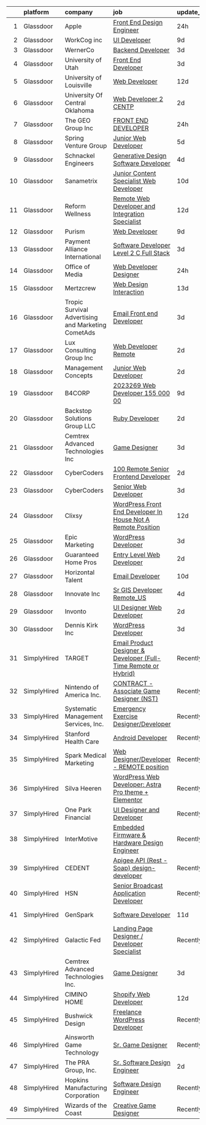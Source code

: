 

|    | platform    | company                                              | job                                                                                                                                                                                                                                                                                                                                                                                                                                                                                                                                                                                                                                                                                                                                                                                                                                                                                                                                                                                                                                                                                                                                                                                                                                                                                                                                                                            | update_time   | location             |
|---:|:------------|:-----------------------------------------------------|:-------------------------------------------------------------------------------------------------------------------------------------------------------------------------------------------------------------------------------------------------------------------------------------------------------------------------------------------------------------------------------------------------------------------------------------------------------------------------------------------------------------------------------------------------------------------------------------------------------------------------------------------------------------------------------------------------------------------------------------------------------------------------------------------------------------------------------------------------------------------------------------------------------------------------------------------------------------------------------------------------------------------------------------------------------------------------------------------------------------------------------------------------------------------------------------------------------------------------------------------------------------------------------------------------------------------------------------------------------------------------------|:--------------|:---------------------|
|  1 | Glassdoor   | Apple                                                | [Front End Design Engineer](https://www.glassdoor.com/partner/jobListing.htm?pos=112&ao=1110586&s=58&guid=00000181ec0e705d9d35eae2bcd23f62&src=GD_JOB_AD&t=SR&vt=w&cs=1_d33dd409&cb=1657522778556&jobListingId=1007995963023&cpc=9908D8D4413DBB8A&jrtk=3-0-1g7m0ss4b2dur001-1g7m0ss4tk60t800-ba35b1377ca237dd--6NYlbfkN0BvKrLyj5gPmtZO9T8euul8TCxuuKNOtzRJOomxnwSEodTz2Bc-sPZlO_uSwsktAehaSbHapxE4bVtLtJYzJlxxshwmfAhtu16yIwIWCGH-7JEP-F4m-OK1D4GNyO0A9Ns3b0ZRX5YweRgBHf6BFxdWY1VeedipBbD6lUJiV4zhMGCKIjYN3lNV3H5Rjzjd_PurGqqQ4-cTGF7pCq7RLhvC3zTWyQKrLDHbLvDKrsqP_hneFUZvlYHf0fkOqm6fZKM9_VcMTgN4xI63q2SG81YuYU0bHaA9oyiQiFdZjSCcktGVZFb1m3Bh_s28RlSRGKV4LeT4RQNPRew_NQiV6Ox1qt5u4IDMyenQ47zxcAFtF6TcYvYJji1wc-ZUjtbt6yKGzbHwbyCZya61yy5n-JBwpsMZ6ZmFfBBRKV3KejMBjHkMFP27D8Uz_-NGZ3W84UXuAWvpqT7vNcNRFo34o5bN6b8OLstya0XPxyRLXmYk3TC7veqU9-271PVuGnVLPKiesm-HQGHG-Ws3cXgJNozESxHyVc00R2kS1yhhQG-ubB8sG1aWMA0WqMycXm-SLhS4FO7IH9ok9DzNWDIpWL7CFJDE04lmlnA2af5RtL-Kt-WC0HxHJSUd2-n_yxmzUNjqLvG5AHI80ifoKlVfzfwEHb6yP_9DtJ79ypIh5MgRT5U2dLbTZLFxFITJ6iVAQsetlA0olzXlzPG2-D5wkYiqixGQFvvMIJLR5Bw1u5mo8WRBX3NtnD9SnuLBIPb1Y5e4YE8KyEU5AZSJReSbd9bjKgk_GQoCPIEr8VydTuKCA0yZH5rJotvLjvOMmGes5szX84fwmAj00wpn1lLOfCLfNf4H2kgH9GldZHhtOj5WIRMNDIy7k0SsO8Jd-tdxWA_zic3zcTFewAO5jHOSo2DrV22H578LYAblkp2JL1q1v5Ch7txCctF0avaT7ZMHYvdD1n37RiR9jQ%3D%3D)                                    | 24h           | Cupertino, CA        |
|  2 | Glassdoor   | WorkCog inc                                          | [UI Developer](https://www.glassdoor.com/partner/jobListing.htm?pos=127&ao=1136043&s=58&guid=00000181ec0e705d9d35eae2bcd23f62&src=GD_JOB_AD&t=SR&vt=w&ea=1&cs=1_352d966f&cb=1657522778558&jobListingId=1007977692091&jrtk=3-0-1g7m0ss4b2dur001-1g7m0ss4tk60t800-0ccd85bf96070faf-)                                                                                                                                                                                                                                                                                                                                                                                                                                                                                                                                                                                                                                                                                                                                                                                                                                                                                                                                                                                                                                                                                             | 9d            | Remote               |
|  3 | Glassdoor   | WernerCo                                             | [Backend Developer](https://www.glassdoor.com/partner/jobListing.htm?pos=109&ao=1110586&s=58&guid=00000181ec0e705d9d35eae2bcd23f62&src=GD_JOB_AD&t=SR&vt=w&ea=1&cs=1_93e7fb1d&cb=1657522778556&jobListingId=1007991137538&cpc=84DBBAA61F05C438&jrtk=3-0-1g7m0ss4b2dur001-1g7m0ss4tk60t800-85d3bfa85e1496e2--6NYlbfkN0DjHy-s7MFDnbEV72cEPIWk-5p4TjdJafy11BZDNE5zEjoiVxUUu58fyl_flTy1pjrH4BettkadNvNmcm5omA9y2bcLEVecZtkJM-JH_rhmgmNCfjijPNxOkdIQzdw8EACxelTHwtgsd4U5qA49L5s85qD2Rj1BtdPiYebDnEYYHMWAFgo9NshnK4jHl6TiOrzOT7xyctCdkQHb2mPrhG8j1g2Eaeymks_yWMojzZEyLRZNP48NyyhyR2uXUZJE3pBY0umVeYg0L8B1UbvCESY6O_yS7I5aVo0gQzZTw8kG_xytblCansHfBam_3Nu9GVXrTZBXCgeVnEbCYmsm7s_nxYV_heg5CCuvTrJ6ngHQCJJ2Ge7DrQd2SDfCxCA4T_q2dZbDT2EpF3olAZTFzcDp60TSZwotofNG5RrPjmd12pu3P95X9pFoCvM2anwKb0kcA4TH5ksa5FMaGmpKyaNFeby1GwzDK1r5B_ZOzEjj-m5fgN03I_Rwd_ty4RXoino%3D)                                                                                                                                                                                                                                                                                                                                                                                                                                                                                                                     | 3d            | Remote               |
|  4 | Glassdoor   | University of Utah                                   | [Front End Developer](https://www.glassdoor.com/partner/jobListing.htm?pos=118&ao=1136043&s=58&guid=00000181ec0e705d9d35eae2bcd23f62&src=GD_JOB_AD&t=SR&vt=w&cs=1_9744c634&cb=1657522778557&jobListingId=1007990826828&jrtk=3-0-1g7m0ss4b2dur001-1g7m0ss4tk60t800-cc1029a95bce58b3-)                                                                                                                                                                                                                                                                                                                                                                                                                                                                                                                                                                                                                                                                                                                                                                                                                                                                                                                                                                                                                                                                                           | 3d            | Salt Lake City, UT   |
|  5 | Glassdoor   | University of Louisville                             | [Web Developer](https://www.glassdoor.com/partner/jobListing.htm?pos=126&ao=1136043&s=58&guid=00000181ec0e705d9d35eae2bcd23f62&src=GD_JOB_AD&t=SR&vt=w&cs=1_fd95b767&cb=1657522778558&jobListingId=1007969989957&jrtk=3-0-1g7m0ss4b2dur001-1g7m0ss4tk60t800-13238ec90497274b-)                                                                                                                                                                                                                                                                                                                                                                                                                                                                                                                                                                                                                                                                                                                                                                                                                                                                                                                                                                                                                                                                                                 | 12d           | Louisville, KY       |
|  6 | Glassdoor   | University Of Central Oklahoma                       | [Web Developer 2 CENTP](https://www.glassdoor.com/partner/jobListing.htm?pos=116&ao=1136043&s=58&guid=00000181ec0e705d9d35eae2bcd23f62&src=GD_JOB_AD&t=SR&vt=w&cs=1_49a46f5a&cb=1657522778557&jobListingId=1007993500572&jrtk=3-0-1g7m0ss4b2dur001-1g7m0ss4tk60t800-a576b2ea2bffb62c-)                                                                                                                                                                                                                                                                                                                                                                                                                                                                                                                                                                                                                                                                                                                                                                                                                                                                                                                                                                                                                                                                                         | 2d            | Edmond, OK           |
|  7 | Glassdoor   | The GEO Group  Inc                                   | [FRONT END DEVELOPER](https://www.glassdoor.com/partner/jobListing.htm?pos=129&ao=1136043&s=58&guid=00000181ec0e705d9d35eae2bcd23f62&src=GD_JOB_AD&t=SR&vt=w&cs=1_18d56bf1&cb=1657522778558&jobListingId=1007995310948&jrtk=3-0-1g7m0ss4b2dur001-1g7m0ss4tk60t800-3f21c51e493c0aac-)                                                                                                                                                                                                                                                                                                                                                                                                                                                                                                                                                                                                                                                                                                                                                                                                                                                                                                                                                                                                                                                                                           | 24h           | Boca Raton, FL       |
|  8 | Glassdoor   | Spring Venture Group                                 | [Junior Web Developer](https://www.glassdoor.com/partner/jobListing.htm?pos=110&ao=1110586&s=58&guid=00000181ec0e705d9d35eae2bcd23f62&src=GD_JOB_AD&t=SR&vt=w&ea=1&cs=1_efd78fc1&cb=1657522778556&jobListingId=1007985268690&cpc=8795CF9063CD573D&jrtk=3-0-1g7m0ss4b2dur001-1g7m0ss4tk60t800-9a4c40f2bd76b41d--6NYlbfkN0AUV8ckJCZpihDIp9yWL2Ht6_QwQ25bEr4ZP34XnC9KfX8kSgy31A9Cp8T8gUsBqtPVM1xvkDojzQjfd9UW1i8ppIw6oH2EePhe9t9C72VZZla92QAENyMRH4oHcSBRbDhc-0Ak4P0IbUpWRgyFRqDw7w_3AoDdXgZaNPG1GkN09NHmrt7Br0izzhIfTFdrrHIJOVq0mGZufCYpTcLAJdU4s5J6AsVv_mh9DIj8O9MtIl_uyzc_VbTjxLwDVnupXtFjS8QThaHz7t84f0P_bvxwf-003EugBPiPZEmyx_AtTONr8fYh0vGnuG0lJoSHl0KsM55sYuMe71IgsC9QK620ordBXS6vcemr-bJqXCOFThrUhpHE6qfFuSAIXh1AWQlNzTXzFu5qvdK3snxQjfx6AIqNlKQabn_eZer57eykdt2jlpUsyUNWoy7Zib1GYuHkUhrCk_0asTCHvT0gMlhS3mXSIKCKtMXsGjhvHGNUEKnLIJMJW7jW)                                                                                                                                                                                                                                                                                                                                                                                                                                                                                                                                | 5d            | Remote               |
|  9 | Glassdoor   | Schnackel Engineers                                  | [Generative Design Software Developer](https://www.glassdoor.com/partner/jobListing.htm?pos=102&ao=1110586&s=58&guid=00000181ec0e705d9d35eae2bcd23f62&src=GD_JOB_AD&t=SR&vt=w&ea=1&cs=1_e282ad5f&cb=1657522778555&jobListingId=1007987458836&cpc=F4CC4721A073827F&jrtk=3-0-1g7m0ss4b2dur001-1g7m0ss4tk60t800-7e547bc3bbec425b--6NYlbfkN0BrTPNwjDoELvBVia9gkET74rNEsU_fi4RRK14NiMbuskwBmYiUl43ITcLe-zL9azDC2bpr2SCa5atbsWtVarJGFgRc_UdXsaXv9eSq5MhWIbYHXS2iNjxtl57jP_-YbQkWhoL7t-RZsYxZUoCrAWVDMEXxgRFdx9CQTy9-cnfIsIM4DpLEIpgy2J1BXSAbDoa7He2Jcd0x_3i5iOCORFfoMIH1IUCMtg3CR4O2FvYJ7b6HBqAAbpHFPG3vzY_FMShh7FYxLRnu87J5FtUxfKlNVyPgBxfXoJPCwd2yuixpnpaHORZ08oe0kd39Oi1ruq2RAzo-TNVlQ3nhXLRTqtp2PSh9wbS-qL4jMKOLfN7zbdVxq_uAtluUNl483rSGwok518yJS32HGrjlABYtmtnjfyBfLgs2KKtO0pEU7fLMDmeGt94WF9D2eKN_mzOSe60FzXXli0hwrwblOqBrJJ2Jzr1JZm6tBFPTejMP0Lwqb-GW2Jnp1-zdgJ47hy6b6Q2ibnA-N76fqIiPp2Jn1vePtnQ3d_Phl5k%3D)                                                                                                                                                                                                                                                                                                                                                                                                                                                                  | 4d            | Omaha, NE            |
| 10 | Glassdoor   | Sanametrix                                           | [Junior Content Specialist Web Developer](https://www.glassdoor.com/partner/jobListing.htm?pos=111&ao=1110586&s=58&guid=00000181ec0e705d9d35eae2bcd23f62&src=GD_JOB_AD&t=SR&vt=w&ea=1&cs=1_34747132&cb=1657522778556&jobListingId=1007973297537&cpc=AC285F3A3ECA6BB0&jrtk=3-0-1g7m0ss4b2dur001-1g7m0ss4tk60t800-feec02afaefe8624--6NYlbfkN0CyQKdz8_lqdlgY-c-amsQST66Z8QjChsyYA8vzcGklWI54h1yaGRml5nZ8zCgFfjIOgXqhSjZJh-skiC2lxW7_58zFCYC9iOM41XfcBEeYvAm8MLwOfNCGc_AfJgoz_-CfSctcH7JyVepqvnLvBLKN7lNiOXCdOssTUdVoJKo22ca9fUqE-emWbrCvLmsIfImIaa_xTLdFtVjMB_OQEwVKgKO7Y6fLBPR_PQZCoG6qRzvE5a_Ml5RReMHqjwQIzfo2i9NJrfYMs9IKrrQD6yMOGo3sE4BTlD-C4P7Ic8cnqXqbFOi015BOKzR7LMvdTtpVWgjviVqggzgFcAD5Fi8uCP-Ey8jfvudZDmt2uAkDIti8PCVjWwThOLDPyojqMfb9QMDY-xt00vsA-DYHchi68UP0-Ew3l0p6-Sjk4o_fQFsD_iNWioOPFTC1sElqcbo_PEqQkbO46Dkak5S0ut8P25B9K2h_WippmfqN4GMCtX3kCbAh99xxO2WyVWP4YatQaVJqIUdzDylIoeSM73FS)                                                                                                                                                                                                                                                                                                                                                                                                                                                                             | 10d           | Remote               |
| 11 | Glassdoor   | Reform Wellness                                      | [Remote Web Developer and Integration Specialist](https://www.glassdoor.com/partner/jobListing.htm?pos=115&ao=1110586&s=58&guid=00000181ec0e705d9d35eae2bcd23f62&src=GD_JOB_AD&t=SR&vt=w&cs=1_ab5f5bcc&cb=1657522778557&jobListingId=1007969453919&cpc=3BA4CE39D5B5DEF5&jrtk=3-0-1g7m0ss4b2dur001-1g7m0ss4tk60t800-c9df9ee7ddf8ea10--6NYlbfkN0BuYXWTyj0UvAFWRkGtF042--MubnrqV_yUmgyDYdPZheyxK_Q3QdxVF3BfYdYNDq4xeZ8X71UOgnbmF5oq3LIwSdC7bpdHzjNdV3T3jckvbgShzOKlTYBqIST1mba-wtjZKQtVS123-3EEOg0mRanEBGCGaiKIPUcSUjQVM41KjlDYr_SgAUm6mRpk7HJNVvngl-KIJAYvv1IbeEcNIIZw2iX_rgm1py2S46fqi_PMgAusO1v7pTxZV16pjqu7pA911dV-jZjI10gblI0JjlUVeK9EE7jO0dV5KZOksYyiw__cIDo6yzUD1T7pCrx9ZPVWQHfjtvpQaIgOmI2RaVk4hblFqOEEh-5VnWRjY-J0nsFuKOdZ_rqZ_VUDpcplhiZY9YADY9BBsYXjkeOJNgNXbkd9qDbH5ckooS87ptnSe6Xg208VBjWoAJp0DS9r4uxdVvLNuRKFZPONRtuBZqWnB1MEWug0Il3yEbI5aazcjw%3D%3D)                                                                                                                                                                                                                                                                                                                                                                                                                                                                                                              | 12d           | Islip, NY            |
| 12 | Glassdoor   | Purism                                               | [Web Developer](https://www.glassdoor.com/partner/jobListing.htm?pos=117&ao=1136043&s=58&guid=00000181ec0e705d9d35eae2bcd23f62&src=GD_JOB_AD&t=SR&vt=w&cs=1_e2e215dc&cb=1657522778557&jobListingId=1007976678459&jrtk=3-0-1g7m0ss4b2dur001-1g7m0ss4tk60t800-daa9d85883253a33-)                                                                                                                                                                                                                                                                                                                                                                                                                                                                                                                                                                                                                                                                                                                                                                                                                                                                                                                                                                                                                                                                                                 | 9d            | Remote               |
| 13 | Glassdoor   | Payment Alliance International                       | [Software Developer Level 2  C  Full Stack ](https://www.glassdoor.com/partner/jobListing.htm?pos=122&ao=1136043&s=58&guid=00000181ec0e705d9d35eae2bcd23f62&src=GD_JOB_AD&t=SR&vt=w&cs=1_ef93353c&cb=1657522778558&jobListingId=1007989235395&jrtk=3-0-1g7m0ss4b2dur001-1g7m0ss4tk60t800-95de754e474b0275-)                                                                                                                                                                                                                                                                                                                                                                                                                                                                                                                                                                                                                                                                                                                                                                                                                                                                                                                                                                                                                                                                    | 3d            | Remote               |
| 14 | Glassdoor   | Office of Media                                      | [Web Developer Designer](https://www.glassdoor.com/partner/jobListing.htm?pos=125&ao=1136043&s=58&guid=00000181ec0e705d9d35eae2bcd23f62&src=GD_JOB_AD&t=SR&vt=w&cs=1_69490b71&cb=1657522778558&jobListingId=1007995845437&jrtk=3-0-1g7m0ss4b2dur001-1g7m0ss4tk60t800-e7d49a121b4dae41-)                                                                                                                                                                                                                                                                                                                                                                                                                                                                                                                                                                                                                                                                                                                                                                                                                                                                                                                                                                                                                                                                                        | 24h           | San Diego, CA        |
| 15 | Glassdoor   | Mertzcrew                                            | [Web Design   Interaction](https://www.glassdoor.com/partner/jobListing.htm?pos=103&ao=1110586&s=58&guid=00000181ec0e705d9d35eae2bcd23f62&src=GD_JOB_AD&t=SR&vt=w&ea=1&cs=1_e37ff468&cb=1657522778555&jobListingId=1007966236424&cpc=B05B6D422C45E27E&jrtk=3-0-1g7m0ss4b2dur001-1g7m0ss4tk60t800-d7b203b7847f2977--6NYlbfkN0DE-WsZ-E3KFWF3Vy9cHNPRyT9oUaNiOs8Aj2pBswgg_UihWvJc2IKLsmDR5GY5w7YP7oCUHMvOM01OcB-YNU1bs6twprF5ntZxLVCRH2oMJUu34ecslfq5H5bp8dBx3WcmM81OYSb9qzXI2VSdSvdiajaXK6Q405UmUx9sHJAuFPPOcRL2l3G2rA0xFX5jC3fCJ6oDPZuLQZozT0lca08kkUiuvXS50pfehax3s7tdFBKY8-6raFAHkh31i_AFSGfZbfcmZOtWSQy-LNOcPYNgA5CkH53p5HU_AiIDOVe2lEKCiGuNm1FjYeW3ziPIVg3-xoYkEVRX9kJrLuj_pbN_aui5dfKqmTHXFhQiwDSDy2q9wRtn196wib-Wx7K0bsnsAC1BvGr5pML3MVvX77HNwVV-uikO4K38WWLui0H_Q2sLpxKKITFpS1WiWSLIUxFxpxxEQVqwx_IPOImgTDOf9SZH--Q-WT6cKUskTvmOog4kP_8WJQUtN5wrdH6NDJ4%3D)                                                                                                                                                                                                                                                                                                                                                                                                                                                                                                              | 13d           | Orlando, FL          |
| 16 | Glassdoor   | Tropic Survival Advertising and Marketing   CometAds | [Email   Front end Developer](https://www.glassdoor.com/partner/jobListing.htm?pos=104&ao=1110586&s=58&guid=00000181ec0e705d9d35eae2bcd23f62&src=GD_JOB_AD&t=SR&vt=w&ea=1&cs=1_7c326eaa&cb=1657522778555&jobListingId=1007990198755&cpc=009A9C8147DF705D&jrtk=3-0-1g7m0ss4b2dur001-1g7m0ss4tk60t800-965413a30a203427--6NYlbfkN0CtfjL2VOlLw1E4uIVSucZUdrdvt2SWFEjzpOqVm-g6VxWRbrgW_o8o0IqqU49brhOYyUqgizXs7WNbPiBNYNv9mOL4p_LWG-Cky2gqiT1-d9Qaf33nubacoGxyo9zfuNj7o9cWBC_W4uGvYxcDih18nZxv_EHlhmgz73C2PXMym_q4hnLYbi8YEnWJDJbW6ORKmN50JbawCy8E9TM8p-rYK824xqwxcpq2CfmI3_JdZnssjmJ0V4yAKwWPs-q-oSPXXXDD4VQE21Y6pceW60x_tWM03nYlR67-nisYt6E7aRVUrv6BAw0omUrEzbUgqjgm0Pf4n-mB0zycovnPCYVEk9WL8RS3C44ERWQ6Z2SGBKqQW5hFJL8VCPoe94c8H8DgBqyuC6hvpG_6rPMHbP6NdsDB8561beK1-ixtCEfA9C7wARFS63n4r667f8fzLfsxell1NeIyTEVcdAQPZqFy0Q74CwzDHWwpyp-E87twqoNq4LGX0d6uOMknTd0TCXs%3D)                                                                                                                                                                                                                                                                                                                                                                                                                                                                                                           | 3d            | Miami, FL            |
| 17 | Glassdoor   | Lux Consulting Group Inc                             | [Web Developer   Remote](https://www.glassdoor.com/partner/jobListing.htm?pos=130&ao=1136043&s=58&guid=00000181ec0e705d9d35eae2bcd23f62&src=GD_JOB_AD&t=SR&vt=w&cs=1_fe875a81&cb=1657522778559&jobListingId=1007993507935&jrtk=3-0-1g7m0ss4b2dur001-1g7m0ss4tk60t800-0c8412ed7ca899bf-)                                                                                                                                                                                                                                                                                                                                                                                                                                                                                                                                                                                                                                                                                                                                                                                                                                                                                                                                                                                                                                                                                        | 2d            | Silver Spring, MD    |
| 18 | Glassdoor   | Management Concepts                                  | [Junior Web Developer](https://www.glassdoor.com/partner/jobListing.htm?pos=124&ao=1136043&s=58&guid=00000181ec0e705d9d35eae2bcd23f62&src=GD_JOB_AD&t=SR&vt=w&cs=1_d25ae4f0&cb=1657522778558&jobListingId=1007993512737&jrtk=3-0-1g7m0ss4b2dur001-1g7m0ss4tk60t800-c0bc037b60956921-)                                                                                                                                                                                                                                                                                                                                                                                                                                                                                                                                                                                                                                                                                                                                                                                                                                                                                                                                                                                                                                                                                          | 2d            | Tysons Corner, VA    |
| 19 | Glassdoor   | B4CORP                                               | [2023269 Web Developer  155 000 00](https://www.glassdoor.com/partner/jobListing.htm?pos=108&ao=1110586&s=58&guid=00000181ec0e705d9d35eae2bcd23f62&src=GD_JOB_AD&t=SR&vt=w&cs=1_329740f8&cb=1657522778555&jobListingId=1007977975407&cpc=451933188B21919D&jrtk=3-0-1g7m0ss4b2dur001-1g7m0ss4tk60t800-f51d3a03eb5d5012--6NYlbfkN0BBcNHvdcwdm3ewH9kjvka83ftEJjxlat_DdA1S80VRS6k0mxP7wnwmAsSRP66qfkx5Ty9tdxhPL681ET_DSHrS66bWHFC91qowA5MFn8MKm7_B6izfPlu9lqMJB4ZT_goDuUiwSDKqPlqaogzwOaYnADS6cz4is_T-3coaHvjjH3aYOaXCamPGLnzRN_rtIHjwm5RPV1R4ZIjL321kXeC74EM8MzgGB1st7sdC236BuENzsDmfUUlH5NjyTkPoh6Q2ZDbTCvXkxXpY7swD0eYi-ya0dj6CSZaqRYntZDdwVnngqwjYT3BWlXB-WoywuW22PqW048xP5socOV8po2a7LvZ_0N31_CDkY-HoQYHfjyQqEbWvGvGF8THsBXgF_5js1N6BNqZoyYkoYeUT_yVkere5qql65g7pYcQYUoJPv-C_UfSVrmUGMMl5BfugRZjembm-kb_-SzM9IggNZHni4oDKeRCf0C3tn52hcqw5cLT1psv6qiFk)                                                                                                                                                                                                                                                                                                                                                                                                                                                                                                                        | 9d            | Laurel, MD           |
| 20 | Glassdoor   | Backstop Solutions Group LLC                         | [Ruby Developer](https://www.glassdoor.com/partner/jobListing.htm?pos=119&ao=1136043&s=58&guid=00000181ec0e705d9d35eae2bcd23f62&src=GD_JOB_AD&t=SR&vt=w&cs=1_301188a6&cb=1657522778557&jobListingId=1007993997780&jrtk=3-0-1g7m0ss4b2dur001-1g7m0ss4tk60t800-538cc16a13d46811-)                                                                                                                                                                                                                                                                                                                                                                                                                                                                                                                                                                                                                                                                                                                                                                                                                                                                                                                                                                                                                                                                                                | 2d            | Chicago, IL          |
| 21 | Glassdoor   | Cemtrex Advanced Technologies Inc                    | [Game Designer](https://www.glassdoor.com/partner/jobListing.htm?pos=120&ao=1136043&s=58&guid=00000181ec0e705d9d35eae2bcd23f62&src=GD_JOB_AD&t=SR&vt=w&ea=1&cs=1_1d43d5d8&cb=1657522778557&jobListingId=1007990283756&jrtk=3-0-1g7m0ss4b2dur001-1g7m0ss4tk60t800-4f61ad2ecd3f926b-)                                                                                                                                                                                                                                                                                                                                                                                                                                                                                                                                                                                                                                                                                                                                                                                                                                                                                                                                                                                                                                                                                            | 3d            | Remote               |
| 22 | Glassdoor   | CyberCoders                                          | [100  Remote Senior Frontend Developer](https://www.glassdoor.com/partner/jobListing.htm?pos=114&ao=1110586&s=58&guid=00000181ec0e705d9d35eae2bcd23f62&src=GD_JOB_AD&t=SR&vt=w&ea=1&cs=1_46c3b2fa&cb=1657522778557&jobListingId=1007993311344&cpc=334ABAF5D42DC775&jrtk=3-0-1g7m0ss4b2dur001-1g7m0ss4tk60t800-18aa8f68d4b9d016--6NYlbfkN0CpFJQzrgRR8WqXWK1qKKEqALWJw739KlKqr2H-MSI4eoBlI4EFrmor2FYZMP3muM2s5sO9QUqFNig_AxdbsEHdnXCntNAKJC9vt9WVMuAdLMtCHt1t3PKA3x4zs2D_DciGsr_Ykicvn_qJ5jhDjKb9GnF8gYItJF6mIf213-ioyykJVdjf6HgytaXXMud1N874chtTFpIc5Bj6cWtprSJs1Cbk0Hz5U1OhyppAQGfYJs1SHX709ebb9cf-81FUCPBSYUFdL912HQxReAsW4kddPcnNMhd48SQ7f9pAgj1u7_kxl7bLIJ46yTzl08NVd0j5FXQQ6P-yhBCDm-kelpFu6oaOr1w6K-Cvg6GTqgjsJ2gmOUs5t1tzjXOnFnIQgzYhtwktrs6O7S4csEi_zfzc77DrLLpAEuy9HovHrsEGnqxWn9mk_HKAqQt-ffI-rCeF3djt8gBrLx3K4IXYeab88VJDMdGjYAxj41zAzj64trQcEJnoLMUxrse3CvOHet2VWu6SlnJ1kIo8cELVRKczhiP9c8BFVB59hxDB46UX2s1fPF3nUCBCnxFTfPzcpZgpxMGvgaOt2TQPaDYksCyCP3xuwgO33uQ6VUMUu1taAAr_KR71xsgQUCrnSKQURK-pksmH5dYtIxs9ECA2NjJglcXZt5-w_i_Gz4JuJlTchFpJaOMc5ScC_yxWwMjUtC29dO4_p2plf2vld-X2DKVHSufLaFCPA0enQbrK_Mp3sC1fIDZYJVDrrpy4eZhohogN40D7ayLi8iKvtTpSjIWaNz4GDydw8KGkWwhNh63E5jEy-sAUE2jQE-H2bImANPXdWdPCMNcFefjK0_wJ6-IRN2ythcN3qQfAxDIi7Qiz9DpFMA2FqASq82vxQU4roxEjsRqdaT3qYWcGS6mu5q6HyMiE5FA8UKyeJ1GA7LoaQgwGpyWHWiO1REYYsbh4ilLQ0RJ0I-pRcI87xpApTjLiGsx2J1PQDk8%3D) | 2d            | Los Angeles, CA      |
| 23 | Glassdoor   | CyberCoders                                          | [Senior Web Developer](https://www.glassdoor.com/partner/jobListing.htm?pos=113&ao=1110586&s=58&guid=00000181ec0e705d9d35eae2bcd23f62&src=GD_JOB_AD&t=SR&vt=w&ea=1&cs=1_6c7a06d6&cb=1657522778557&jobListingId=1007990475148&cpc=B076152010A3B66C&jrtk=3-0-1g7m0ss4b2dur001-1g7m0ss4tk60t800-2b3f69c0a6a9b1c1--6NYlbfkN0CpFJQzrgRR8WqXWK1qKKEqALWJw739KlKqr2H-MSI4eoBlI4EFrmor2FYZMP3muM3Zgwfz4V8jBSXfvU-UHA614Oelnwlk4YHEDjn-89iMNimpZColtDynGnZ4egd4NaOS7sX9cwk_JeGdg9gEd-ejZy_2kBaQkQVzAa8_RirWHcF3o8GpmJxwH1tT_MoOVHvs0q3RGiTOBF6qYvwmBqWGNvet8v6j1D2shcUO9RtBqIneZyupija0qTtsEQYehkKV5dfrptqR4BOnu8lRGHb2ceJbAN-XLuXU-7AiY1efRgx8wnKD3nFNn84wK655DNCDY_CJgFNB_ixfJITxCdHBzJNb721BfjkOi-_mEhROBcPKiffmkxA6wDqqpvBd7Zg27tMrptV9dbZb6KnsN-Lk8kdgtiRYAFNlMEe8bXX28Tr2uUJN6nom9wvoHvZdAl-Q0nj-S6mDhlZ_y90DTW8UN9kEgoA4uFpLot-TcrBfHNokOOnYv0xRLOBi7pvtu7BeT1OTXLJaS7yet-FVuJzVW50aWbe-T4L-GlCZyJUUa13YqbDwHUNGuq9fRhEXA60XsF_senEJi2WWEBJIrFsyMXFA_X0qJLpLiGijidHlM3E8ClLCHDyLr6c66wZCf5dU_Ls8D7XXPAqIDPwSJcgucYIs2FO075jcl6z2-ZyMlHRRzKhZ0wG9VCd7mR7Up6QZplGursdKhiFShTrYqX8A2XfNIqHSNS-IppH1rr8T8R-zMPjMa_cHW1-FvkbEYPn63iYtEPy-y-A3nxYPq-D4Azk7zmaUuT_tiIthx4rrDYG2UEhLz6RX4VhRiFmp1YISrKgWmqgRQ256Iitl8B1tjmeL9PR29ApPuqhvThtpnWQ-ELWwRMys2xAJ8hFIPVo6jlGIAN_mx8hOeR0Yj0rXivRvSPMX_1n9AOQ5J8gwOdK8tBn4hD8b41d5h9HS6l3qGshBIeaGrfvVYWKPD_-sDck_k_3SBfvp5QyPGILoOA%3D%3D)    | 3d            | Aurora, IL           |
| 24 | Glassdoor   | Clixsy                                               | [WordPress Front End Developer  In House   Not A Remote Position ](https://www.glassdoor.com/partner/jobListing.htm?pos=101&ao=1110586&s=58&guid=00000181ec0e705d9d35eae2bcd23f62&src=GD_JOB_AD&t=SR&vt=w&ea=1&cs=1_f81dc408&cb=1657522778555&jobListingId=1007969147593&cpc=8BB092BD934645DB&jrtk=3-0-1g7m0ss4b2dur001-1g7m0ss4tk60t800-2f8a33914af648e8--6NYlbfkN0Bo_CM2a8GgFIiw_-9fb5ug3xmG_MFCzpxBl7ntROtVZZwkxXllnYUBvwiTC9N6pQ7R-3N1x4mYZuJLHwc5KGLGCEtfWavSkbwuuZclAYKOd1Jlvune4KwnNd_ZsZHQkjKyWRxP539IQ11Wa0xBxUm3fpoZjhz7Lj9kNRZV8gvcQaeznYQ10dBe1XX5wbTfh1m8MF2xO_UHSoa4k_hfJe2R1TAzPgvg06xoJ5f5SKxVolcO3afVZE9BjJyxGYX_5xKE0lvWplQn3o_rWFNIJltk9wJYrEF5v7I26kkhhQEdkpdH2w8miNw6Gq4XfFtVGI8uw_XNzowksMbI4mBg6xn6yQ2uVYzxtlDMczlY-oJe_vxb58xdTiTi3GorOMEIL6HrtjKjevjJo942drK1MCIw3V9jKvIGsoR5Fc58bi3OyOp5O9XLQJ6EVF9pvg8Ns-kz9tW_hyL_6Iuy1JGz4__YZPPfhndYJHfqiGitLLDcjNjBbSr88HEOK4q2VfCEgiSdAP_5gd02hXC88F-PAAnHCcoNWuP6SMUudVrbCP5TrA%3D%3D)                                                                                                                                                                                                                                                                                                                                                                                                                        | 12d           | Kaysville, UT        |
| 25 | Glassdoor   | Epic Marketing                                       | [WordPress Developer](https://www.glassdoor.com/partner/jobListing.htm?pos=106&ao=1110586&s=58&guid=00000181ec0e705d9d35eae2bcd23f62&src=GD_JOB_AD&t=SR&vt=w&ea=1&cs=1_1233a3ab&cb=1657522778555&jobListingId=1007990384533&cpc=BBD63848FB84346C&jrtk=3-0-1g7m0ss4b2dur001-1g7m0ss4tk60t800-c2165f644a39ef11--6NYlbfkN0DAwgduWqBP7ymGN-lTADpinz2i-23XbRAyg5ywqS-MDSdSZv42EfqflhezEMQuQaXfIzMSsdqmgI8mM9OcZzkBf8IIpjva5MQZI0HWJWUmk_l3TfEv9NiKhmjARBiCxoCrl6v_s7ZMh1XTGBv6eHuniNprkiafJbxpjjzr1VeeC__HHcdK0v9IDvNGQnJR4PRNiVfFBaRzmuJwuDuEqpxQZAYl0DqxGl5wzP5IVO5tkZsYv6m0xHysjtFKJYXgXNVlLG5c7mMwtea29LuJFi0eeaoE8Uvxm2KZgZbUXIkCdYqvfSfjybIbDocwL79ZENveqIyZv8tDzXYVF04yQ8FUeA0hgTNoxeVs2KoI0lvPGfAz6fRWztSxGuUqocNcA2lSLRyWOpwJmn5eMKJCQ4Znz3LhL-obgtZcMSrKLraABhlBqe2VExUhdx5IxQMYY2sbTHqK63Je8MvoQZ2wUVZ0QcKG7RvzkiVeT1JHgj26iXkDdAx34C6nyp5ZkEw6rrQ%3D)                                                                                                                                                                                                                                                                                                                                                                                                                                                                                                                   | 3d            | Draper, UT           |
| 26 | Glassdoor   | Guaranteed Home Pros                                 | [Entry Level Web Developer](https://www.glassdoor.com/partner/jobListing.htm?pos=123&ao=1136043&s=58&guid=00000181ec0e705d9d35eae2bcd23f62&src=GD_JOB_AD&t=SR&vt=w&ea=1&cs=1_327bd131&cb=1657522778558&jobListingId=1007993455281&jrtk=3-0-1g7m0ss4b2dur001-1g7m0ss4tk60t800-b7e3a29c53e69f7f-)                                                                                                                                                                                                                                                                                                                                                                                                                                                                                                                                                                                                                                                                                                                                                                                                                                                                                                                                                                                                                                                                                | 2d            | Los Angeles, CA      |
| 27 | Glassdoor   | Horizontal Talent                                    | [Email Developer](https://www.glassdoor.com/partner/jobListing.htm?pos=107&ao=1110586&s=58&guid=00000181ec0e705d9d35eae2bcd23f62&src=GD_JOB_AD&t=SR&vt=w&cs=1_760ab489&cb=1657522778555&jobListingId=1007972439446&cpc=883DC43018083D9A&jrtk=3-0-1g7m0ss4b2dur001-1g7m0ss4tk60t800-8bcd3a433f5275e3--6NYlbfkN0DVLD0NwOQENOe9ZSCJLsOt28qZmO4545ePKxrhyheH8quYXvZ38a0yFLKpQDQrT0zXuiJzZndoXX2II2_og38Lk_OGggvSO9R5cDa1XuaYS8ly2njUPG9dFgDQJr5HUj8vCQSGUF5a6AaxPQDYwFjR-qZvbW5-LdVq1YJdEij0zFBwtORXmmE7nYYSweKkt2CMGmEhV_0Md_cVp4KUDsYDh0CAtNpkrNK24riLTBJSbFFriF6Kf0lOrF9i7wKyKR8UdXZltsDMnEyZzLmaYx4HPmxpikE_tQRSBQBHezzHQGsFfECidr7yAVOrr-X3AnJj4E46mGcDyckIiU6Ol099aUGIAxEhf46no2BzEB1sDbztMvKKat-AI5OPbfNBqUPfTCBI78305tlMuzWPzAXuKHt1R7T0LhsWK9dkXOHS79XPKWOr2x21tvWN6wspsK5BQ9G-kZF3SnKpjJdWsJbt_3z4-o0orj-NHxf9e0mw9tn0epsT4YyyHqw6QKjW4-PzAVgf2sgff1-OSl1wwFFqMCt0FUqtu2UDPBV6pthx_TnwpV-B0RCLT7cyYHv29saWzJqeXpBZQvBbfXzNyCrvICrtWgVkHPXNQWqU4bbaK1lpwissE3u0XVUxwj3ptsUklLph3M3TeQ-mXVfBg1hM0N60Zog6nyXADb7RPQQ50FbPvnc9_R43FEdFWqYGg19Ulqj3kXpwbMX-X5k_yWOGb59BmoaJ8k_4o4jVPfgc7fUIATGt3TAICZjiS1KPglrzoH2eIDvwAU3RxyxvbKnJkDeZgEuNbRziMQURPO3LqqUNrh9GxjUCWk7xbFbdvbkRpzlxdzSae89j7p7MsND1u1Smvqlws7utzkUoGWfBf68A5rK3SH798T-1Tml5fDjPX--3-VHO9fakNuEOposp8zOXKaOOP7N9-3EL2hIOuwHWKTZSeOUVBYoVXiP8XpjXUOKJAeGPjw%3D%3D)                                              | 10d           | Medina, MN           |
| 28 | Glassdoor   | Innovate  Inc                                        | [Sr  GIS Developer Remote_US](https://www.glassdoor.com/partner/jobListing.htm?pos=105&ao=1110586&s=58&guid=00000181ec0e705d9d35eae2bcd23f62&src=GD_JOB_AD&t=SR&vt=w&cs=1_a552cef2&cb=1657522778555&jobListingId=1007988036249&cpc=1D891ED3EFC3904E&jrtk=3-0-1g7m0ss4b2dur001-1g7m0ss4tk60t800-30a22b573063ba5d--6NYlbfkN0AoVyl0Z5GpsU8Pgj45A4EeIowv7x5WSzAT0pLcY0odFE0teJMDGD44rqTm4NkFZ7JVNuPiORcdeu-VN09aC_1XcCKdwoPYF-eNOTnshXZgnewADpC4oSClfc-lkRIdMZD9nzm5U4y_-Lx8TSidJaD2AzvhoTRb2Qmm-gOTUGyG5m80cPFkvSz2isZMCHjxarVqEK2IzcF_FZvAeTbafhITrdpysi1GgWePaVb6O-V5oXLLWThwio1GlaHELBwWSeq1Y5WRXSEm87rdH2asvMa3cyIosmEgWEqJ7ftinkW3feFd_kk3OZgjS3xA3oqFgPi7NjQJLlewphKd4sKi-puFWhjHIfNP9SSVpWWk-aZfhZvixKJEtdIe1W51-kAmRrFdaHEV8FfXjjEqcyQpYmYiCAvEIIWhlcoo9E4lwhmpVLbjvRiZUlz7WhYyT1dBfHPBWpUpn3AVBNAd-E0qNWSoVRihMpKfikfdgQI_waUXO6YdHAo9ZU9PZ-c96JBJw629SXmU7C5wS9kiaP2QjeqJwD3fknmq3x2P4QV7zUec2xGr2WhPJ-Dl)                                                                                                                                                                                                                                                                                                                                                                                                                                                              | 4d            | Remote               |
| 29 | Glassdoor   | Invonto                                              | [UI Designer   Web Developer](https://www.glassdoor.com/partner/jobListing.htm?pos=121&ao=1136043&s=58&guid=00000181ec0e705d9d35eae2bcd23f62&src=GD_JOB_AD&t=SR&vt=w&cs=1_fd6e4707&cb=1657522778558&jobListingId=1007993949903&jrtk=3-0-1g7m0ss4b2dur001-1g7m0ss4tk60t800-8a37152aaeb92afd-)                                                                                                                                                                                                                                                                                                                                                                                                                                                                                                                                                                                                                                                                                                                                                                                                                                                                                                                                                                                                                                                                                   | 2d            | Bridgewater, NJ      |
| 30 | Glassdoor   | Dennis Kirk Inc                                      | [WordPress Developer](https://www.glassdoor.com/partner/jobListing.htm?pos=128&ao=1136043&s=58&guid=00000181ec0e705d9d35eae2bcd23f62&src=GD_JOB_AD&t=SR&vt=w&ea=1&cs=1_8844afbc&cb=1657522778558&jobListingId=1007990116993&jrtk=3-0-1g7m0ss4b2dur001-1g7m0ss4tk60t800-ab9c6ac381500a37-)                                                                                                                                                                                                                                                                                                                                                                                                                                                                                                                                                                                                                                                                                                                                                                                                                                                                                                                                                                                                                                                                                      | 3d            | Forest Lake, MN      |
| 31 | SimplyHired | TARGET                                               | [Email Product Designer & Developer (Full-Time Remote or Hybrid)](https://www.simplyhired.com/job/ck66o6XmBNf0qi6-sQ2PAFWx8AHpTrpIaRilIQJFRdEMo_NF_6Gw-w?q=design+developer)                                                                                                                                                                                                                                                                                                                                                                                                                                                                                                                                                                                                                                                                                                                                                                                                                                                                                                                                                                                                                                                                                                                                                                                                   | Recently      | Minneapolis, MN      |
| 32 | SimplyHired | Nintendo of America Inc.                             | [CONTRACT - Associate Game Designer (NST)](https://www.simplyhired.com/job/gtct-XnGZ_zTfwf6pqrShCeuZurC4G5GBTi3IVtDFjWKfsKBVgZsjg?q=design+developer)                                                                                                                                                                                                                                                                                                                                                                                                                                                                                                                                                                                                                                                                                                                                                                                                                                                                                                                                                                                                                                                                                                                                                                                                                          | Recently      | Redmond, WA          |
| 33 | SimplyHired | Systematic Management Services, Inc.                 | [Emergency Exercise Designer/Developer](https://www.simplyhired.com/job/K67Q598TGt6apYi50JKCrunnHOEkdFTM_OXtSucrngj-Oxxr_9INgQ?q=design+developer)                                                                                                                                                                                                                                                                                                                                                                                                                                                                                                                                                                                                                                                                                                                                                                                                                                                                                                                                                                                                                                                                                                                                                                                                                             | Recently      | Washington, DC       |
| 34 | SimplyHired | Stanford Health Care                                 | [Android Developer](https://www.simplyhired.com/job/bixntMy0ujDioU4BjtZEEvVL_r_XDW95SQ5woSmxcbcU1YTvBsekZQ?q=design+developer)                                                                                                                                                                                                                                                                                                                                                                                                                                                                                                                                                                                                                                                                                                                                                                                                                                                                                                                                                                                                                                                                                                                                                                                                                                                 | Recently      | Palo Alto, CA        |
| 35 | SimplyHired | Spark Medical Marketing                              | [Web Designer/Developer - REMOTE position](https://www.simplyhired.com/job/GuliR0XO_NeAtyAKDg4CEZHB3ggiKGO7WGmamSrwcPxu6vDt4drqVA?q=design+developer)                                                                                                                                                                                                                                                                                                                                                                                                                                                                                                                                                                                                                                                                                                                                                                                                                                                                                                                                                                                                                                                                                                                                                                                                                          | Recently      | Remote               |
| 36 | SimplyHired | Silva Heeren                                         | [WordPress Web Developer: Astra Pro theme + Elementor](https://www.simplyhired.com/job/-54OAIyMvOxAVh4E3qIBmQEEuSiaP7E8B6MRrXbBf3CnCadYUWcayg?q=design+developer)                                                                                                                                                                                                                                                                                                                                                                                                                                                                                                                                                                                                                                                                                                                                                                                                                                                                                                                                                                                                                                                                                                                                                                                                              | Recently      | Remote               |
| 37 | SimplyHired | One Park Financial                                   | [UI Designer and Developer](https://www.simplyhired.com/job/yhxMoUSUWFBmHeTxasrObPWDBe8hikCdwu115yDgwbXa6zRMw_WP8g?q=design+developer)                                                                                                                                                                                                                                                                                                                                                                                                                                                                                                                                                                                                                                                                                                                                                                                                                                                                                                                                                                                                                                                                                                                                                                                                                                         | Recently      | Miami, FL            |
| 38 | SimplyHired | InterMotive                                          | [Embedded Firmware & Hardware Design Engineer](https://www.simplyhired.com/job/Ic8ne0zvFNR813Hh3rBYtOMSw-uME6WDqQTIT9h4Q4h2LZjRe2LSLQ?q=design+developer)                                                                                                                                                                                                                                                                                                                                                                                                                                                                                                                                                                                                                                                                                                                                                                                                                                                                                                                                                                                                                                                                                                                                                                                                                      | Recently      | Auburn, CA           |
| 39 | SimplyHired | CEDENT                                               | [Apigee API (Rest -Soap) design-developer](https://www.simplyhired.com/job/1PlP0mnGhX7nQ5caSk6HsDRM6r_uN7sBZA4iNy6keeMAy3S55AWhkA?q=design+developer)                                                                                                                                                                                                                                                                                                                                                                                                                                                                                                                                                                                                                                                                                                                                                                                                                                                                                                                                                                                                                                                                                                                                                                                                                          | Recently      | Phoenix, AZ          |
| 40 | SimplyHired | HSN                                                  | [Senior Broadcast Application Developer](https://www.simplyhired.com/job/l5Iont4S6BsiyCZ7wcL0mjV7SCryH52Fi524bwGJ3Wwd1j8D_8Om8Q?q=design+developer)                                                                                                                                                                                                                                                                                                                                                                                                                                                                                                                                                                                                                                                                                                                                                                                                                                                                                                                                                                                                                                                                                                                                                                                                                            | Recently      | Saint Petersburg, FL |
| 41 | SimplyHired | GenSpark                                             | [Software Developer](https://www.simplyhired.com/job/t-BVWUf2vT7MMDQ3WvKQNaiT8m3kun0smTv3VT9FObtrkN2LtBs-Zw?q=design+developer)                                                                                                                                                                                                                                                                                                                                                                                                                                                                                                                                                                                                                                                                                                                                                                                                                                                                                                                                                                                                                                                                                                                                                                                                                                                | 11d           | California, MD       |
| 42 | SimplyHired | Galactic Fed                                         | [Landing Page Designer / Developer Specialist](https://www.simplyhired.com/job/SxpXe-KvDk7LkuSiRKUivpfS4inI_OeLZUC3pFqxq5cB6C9YqgXU6w?q=design+developer)                                                                                                                                                                                                                                                                                                                                                                                                                                                                                                                                                                                                                                                                                                                                                                                                                                                                                                                                                                                                                                                                                                                                                                                                                      | Recently      | Remote               |
| 43 | SimplyHired | Cemtrex Advanced Technologies Inc.                   | [Game Designer](https://www.simplyhired.com/job/A_mCwWZgcWP4R_Ga0th9ZG4uUsSplzy1ZaYS3U9hcW-RUAwIaZAaXw?q=design+developer)                                                                                                                                                                                                                                                                                                                                                                                                                                                                                                                                                                                                                                                                                                                                                                                                                                                                                                                                                                                                                                                                                                                                                                                                                                                     | 3d            | Remote               |
| 44 | SimplyHired | CIMINO HOME                                          | [Shopify Web Developer](https://www.simplyhired.com/job/rs9ntpSDY3waHgdxfe8xMNomoEnjqmcFWQ-EHTda3HujS1i2Nk0GKw?q=design+developer)                                                                                                                                                                                                                                                                                                                                                                                                                                                                                                                                                                                                                                                                                                                                                                                                                                                                                                                                                                                                                                                                                                                                                                                                                                             | 12d           | Remote               |
| 45 | SimplyHired | Bushwick Design                                      | [Freelance WordPress Developer](https://www.simplyhired.com/job/cT9tazAs1RJDKybQmBhxG0cez39wk9YtXMULvuD1Jh9iVS3-uLQ0sA?q=design+developer)                                                                                                                                                                                                                                                                                                                                                                                                                                                                                                                                                                                                                                                                                                                                                                                                                                                                                                                                                                                                                                                                                                                                                                                                                                     | Recently      | Remote               |
| 46 | SimplyHired | Ainsworth Game Technology                            | [Sr. Game Designer](https://www.simplyhired.com/job/rUJzNbGT_tFpObMMK1Z4cfAMxoI8aRS5lMyvNx570tr9ytBuN98kwQ?q=design+developer)                                                                                                                                                                                                                                                                                                                                                                                                                                                                                                                                                                                                                                                                                                                                                                                                                                                                                                                                                                                                                                                                                                                                                                                                                                                 | Recently      | Las Vegas, NV        |
| 47 | SimplyHired | The PRA Group, Inc.                                  | [Sr. Software Design Engineer](https://www.simplyhired.com/job/PLS_c3pNBU01oloMuKXeJUkKQphtBCOp5yY982gz6wjyYf1herxw-g?q=design+developer)                                                                                                                                                                                                                                                                                                                                                                                                                                                                                                                                                                                                                                                                                                                                                                                                                                                                                                                                                                                                                                                                                                                                                                                                                                      | 2d            | Novi, MI             |
| 48 | SimplyHired | Hopkins Manufacturing Corporation                    | [Software Design Engineer](https://www.simplyhired.com/job/qY8slYaw9wD2ocnPC4HaJoxOS535kfd1g9te5vVup0OD4IWDFxIROg?q=design+developer)                                                                                                                                                                                                                                                                                                                                                                                                                                                                                                                                                                                                                                                                                                                                                                                                                                                                                                                                                                                                                                                                                                                                                                                                                                          | Recently      | Emporia, KS          |
| 49 | SimplyHired | Wizards of the Coast                                 | [Creative Game Designer](https://www.simplyhired.com/job/3U5NPAcld9zZ3VOc-NItCD-NzNvgqaZqPjmcmGZRZsaeN5WygOP2eA?q=design+developer)                                                                                                                                                                                                                                                                                                                                                                                                                                                                                                                                                                                                                                                                                                                                                                                                                                                                                                                                                                                                                                                                                                                                                                                                                                            | Recently      | Renton, WA           |